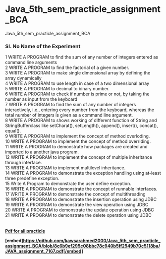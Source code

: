# Java_5th_sem_practicle_assignment_BCA
Java_5th_sem_practicle_assignment_BCA

<h3>Sl. No	Name of the Experiment</h3>
1	WRITE A PROGRAM  to find the sum of any number of integers entered as command line arguments<br>
2	WRITE A PROGRAM  to find the factorial of a given number.<br>
3	WRITE A PROGRAM  to make single dimensional array by defining the array dynamically<br>
4	WRITE A PROGRAM  to use length in case of a two dimensional array<br>
5	WRITE A PROGRAM  to decimal to binary number.<br>
6	WRITE A PROGRAM  to check if number is prime or not, by taking the number as input from the keyboard<br>
7	WRITE A PROGRAM  to find the sum of any number of integers interactively, i.e., entering every number from
the keyboard, whereas the total number of integers is given as a command line argument.<br>
8	WRITE A PROGRAM  to shows working of different function of String and 
StringBufferclass like setCharat(), setLength(), append(), insert(), concat(), equal().<br>
9	WRITE A PROGRAM  to implement the concept of method overloding.<br>
10	WRITE A PROGRAM  to implement the concept of method overriding.<br>
11	WRITE A PROGRAM  to demonstrate how packages are created and imported to a 
another java program.<br>
12	WRITE A PROGRAM  to implement the concept of multiple inheritance through 
interface.<br>
13	WRITE A PROGRAM  to implement multilevel inheritance.<br>
14	WRITE A PROGRAM  to demonstrate the exception handling using at-least three 
predefine exception.<br>
15	Write A Program  to demonstrate the user define exception.<br>
16	WRITE A PROGRAM  to demonstrate the concept of runnable interfaces.<br>
17	WRITE A PROGRAM  to demonstrate the concept of multithreading<br>
18	WRITE A PROGRAM  to demonstrate the insertion operation using JDBC<br>
19	WRITE A PROGRAM  to demonstrate the view operation using JDBC <br>
20	WRITE A PROGRAM  to demonstrate the update operation using JDBC <br>
21	WRITE A PROGRAM  to demonstrate the delete operation using JDBC <br>
<br>
<br>
<a href="https://github.com/kawsarahmed2000/Java_5th_sem_practicle_assignment_BCA/blob/8c6b9ef295c08bbc78c940b5ff2549b70c5118ba/JAVA_assignment_7167.pdf"><b>Pdf for all practicle<b></a>
  
  [embed]https://github.com/kawsarahmed2000/Java_5th_sem_practicle_assignment_BCA/blob/8c6b9ef295c08bbc78c940b5ff2549b70c5118ba/JAVA_assignment_7167.pdf[/embed]
